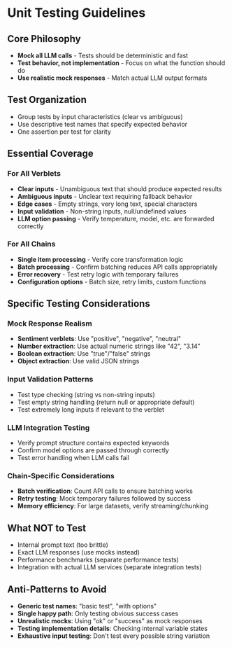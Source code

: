 # Unit Testing Guidelines

## Core Philosophy
- **Mock all LLM calls** - Tests should be deterministic and fast
- **Test behavior, not implementation** - Focus on what the function should do
- **Use realistic mock responses** - Match actual LLM output formats

## Test Organization
- Group tests by input characteristics (clear vs ambiguous)
- Use descriptive test names that specify expected behavior
- One assertion per test for clarity

## Essential Coverage

### For All Verblets
- **Clear inputs** - Unambiguous text that should produce expected results
- **Ambiguous inputs** - Unclear text requiring fallback behavior
- **Edge cases** - Empty strings, very long text, special characters
- **Input validation** - Non-string inputs, null/undefined values
- **LLM option passing** - Verify temperature, model, etc. are forwarded correctly

### For All Chains  
- **Single item processing** - Verify core transformation logic
- **Batch processing** - Confirm batching reduces API calls appropriately
- **Error recovery** - Test retry logic with temporary failures
- **Configuration options** - Batch size, retry limits, custom functions

## Specific Testing Considerations

### Mock Response Realism
- **Sentiment verblets**: Use "positive", "negative", "neutral"
- **Number extraction**: Use actual numeric strings like "42", "3.14"
- **Boolean extraction**: Use "true"/"false" strings
- **Object extraction**: Use valid JSON strings

### Input Validation Patterns
- Test type checking (string vs non-string inputs)
- Test empty string handling (return null or appropriate default)
- Test extremely long inputs if relevant to the verblet

### LLM Integration Testing
- Verify prompt structure contains expected keywords
- Confirm model options are passed through correctly
- Test error handling when LLM calls fail

### Chain-Specific Considerations
- **Batch verification**: Count API calls to ensure batching works
- **Retry testing**: Mock temporary failures followed by success
- **Memory efficiency**: For large datasets, verify streaming/chunking

## What NOT to Test
- Internal prompt text (too brittle)
- Exact LLM responses (use mocks instead)
- Performance benchmarks (separate performance tests)
- Integration with actual LLM services (separate integration tests)

## Anti-Patterns to Avoid
- **Generic test names**: "basic test", "with options"
- **Single happy path**: Only testing obvious success cases  
- **Unrealistic mocks**: Using "ok" or "success" as mock responses
- **Testing implementation details**: Checking internal variable states
- **Exhaustive input testing**: Don't test every possible string variation
